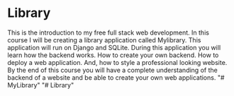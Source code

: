# Library
This is the introduction to my free full stack web development. In this course I will be creating a library application called Mylibrary. This application will run on Django and SQLite. During this application you will learn how the backend works. How to create your own backend. How to deploy a web application. And, how to style a professional looking website. By the end of this course you will have a complete understanding of the backend of a website and be able to create your own web applications.
"# MyLibrary" 
"# Library" 
